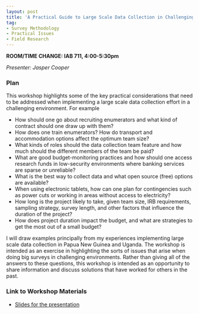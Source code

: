 ```yaml
---
layout: post
title: 'A Practical Guide to Large Scale Data Collection in Challenging Environments'
tag:
- Survey Methodology
- Practical Issues
- Field Research
---
```


**ROOM/TIME CHANGE: IAB 711, 4:00-5:30pm**

*Presenter: Jasper Cooper*

### Plan

This workshop highlights some of the key practical considerations that need to be addressed when implementing a large scale data collection effort in a challenging environment. For example

- How should one go about recruiting enumerators and what kind of contract should one draw up with them?
- How does one train enumerators? How do transport and accommodation options affect the optimum team size?
- What kinds of roles should the data collection team feature and how much should the different members of the team be paid?
- What are good budget-monitoring practices and how should one access research funds in low-security environments where banking services are sparse or unreliable?
- What is the best way to collect data and what open source (free) options are available?
- When using electronic tablets, how can one plan for contingencies such as power cuts or working in areas without access to electricity?
- How long is the project likely to take, given team size, IRB requirements, sampling strategy, survey length, and other factors that influence the duration of the project?
- How does project duration impact the budget, and what are strategies to get the most out of a small budget?

I will draw examples principally from my experiences implementing large scale data collection in Papua New Guinea and Uganda. The workshop is intended as an exercise in highlighting the sorts of issues that arise when doing big surveys in challenging environments. Rather than giving all of the answers to these questions, this workshop is intended as an opportunity to share information and discuss solutions that have worked for others in the past.

### Link to Workshop Materials

- [Slides for the presentation](https://dl.dropboxusercontent.com/s/rhyyirogqi0yoj9/cooper_presentation.pdf?dl=0)